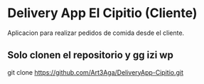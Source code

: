 # Delivery App El Cipitio (Cliente)

Aplicacion para realizar pedidos de comida desde el cliente.

## Solo clonen el repositorio y gg izi wp

git clone https://github.com/Art3Aga/DeliveryApp-Cipitio.git
